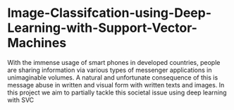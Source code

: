 # Image-Classifcation-using-Deep-Learning-with-Support-Vector-Machines
With the immense usage of smart phones in developed countries, people are sharing information via various types of messenger applications in unimaginable volumes. A natural and unfortunate consequence of this is message abuse in written and visual form with written texts and images. In this project we aim to partially tackle this societal issue using deep learning with SVC
